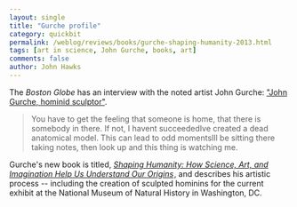 ```yaml
---
layout: single 
title: "Gurche profile" 
category: quickbit
permalink: /weblog/reviews/books/gurche-shaping-humanity-2013.html
tags: [art in science, John Gurche, books, art] 
comments: false 
author: John Hawks 
---
```


The <em>Boston Globe</em> has an interview with the noted artist John Gurche: <a href="http://www.bostonglobe.com/ideas/2013/11/03/john-gurche-hominid-sculptor/8fVd8dsBuoOV3IX1as5iSM/story.html">"John Gurche, hominid sculptor"</a>. 

<blockquote>You have to get the feeling that someone is home, that there is somebody in there. If not, I havent succeededIve created a dead anatomical model. This can lead to odd momentsIll be sitting there taking notes, then look up and this thing is watching me.</blockquote>

Gurche's new book is titled, <a href="http://www.amazon.com/gp/product/0300182023/ref=as_li_ss_tl?ie=UTF8&camp=1789&creative=390957&creativeASIN=0300182023&linkCode=as2&tag=johnhawksanth-20"><em>Shaping Humanity: How Science, Art, and Imagination Help Us Understand Our Origins</em></a><img src="http://ir-na.amazon-adsystem.com/e/ir?t=johnhawksanth-20&l=as2&o=1&a=0300182023" width="1" height="1" border="0" alt="" style="border:none !important; margin:0px !important;" />, and describes his artistic process -- including the creation of sculpted hominins for the current exhibit at the National Museum of Natural History in Washington, DC. 


